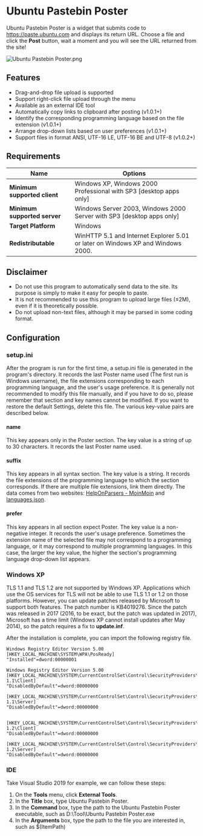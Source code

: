 # Ubuntu Pastebin Poster
Ubuntu Pastebin Poster is a widget that submits code to <https://paste.ubuntu.com> and displays its return URL. Choose a file and click the **Post** button, wait a moment and you will see the URL returned from the site! 

![Ubuntu Pastebin Poster.png](https://s2.loli.net/2022/01/23/NbOegxdTc39RIiM.png)


## Features
* Drag-and-drop file upload is supported
* Support right-click file upload through the menu
* Available as an external IDE tool
* Automatically copy links to clipboard after posting (v1.0.1+)
* Identify the corresponding programming language based on the file extension (v1.0.1+)
* Arrange drop-down lists based on user preferences (v1.0.1+)
* Support files in format ANSI, UTF-16 LE, UTF-16 BE and UTF-8 (v1.0.2+)

## Requirements
| Name | Options |
|  ----  | ----  |
| **Minimum supported client**  | Windows XP, Windows 2000 Professional with SP3 [desktop apps only] |
| **Minimum supported server**  | Windows Server 2003, Windows 2000 Server with SP3 [desktop apps only] |
| **Target Platform**  | Windows |
| **Redistributable** | WinHTTP 5.1 and Internet Explorer 5.01 or later on Windows XP and Windows 2000. |


## Disclaimer
* Do not use this program to automatically send data to the site. Its purpose is simply to make it easy for people to paste. 
* It is not recommended to use this program to upload large files (≤2M), even if it is theoretically possible.
* Do not upload non-text files, although it may be parsed in some coding format.

## Configuration
### setup.ini
After the program is run for the first time, a setup.ini file is generated in the program's directory. It records the last Poster name used (The first run is Windows username), the file extensions corresponding to each programming language, and the user's usage preference. It is generally not recommended to modify this file manually, and if you have to do so, please remember that section and key names cannot be modified. If you want to restore the default Settings, delete this file. The various key-value pairs are described below.
#### name
This key appears only in the Poster section. The key value is a string of up to 30 characters. It records the last Poster name used.
#### suffix
This key appears in all syntax section. The key value is a string. It records the file extensions of the programming language to which the section corresponds. If there are multiple file extensions, link them directly. The data comes from two websites: [HelpOnParsers - MoinMoin](http://moinmo.in/HelpOnParsers) and [languages.json](https://gist.github.com/aymen-mouelhi/82c93fbcd25f091f2c13faa5e0d61760).
#### prefer
This key appears in all section expect Poster. The key value is a non-negative integer. It records the user's usage preference. Sometimes the extension name of the selected file may not correspond to a programming language, or it may correspond to multiple programming languages. In this case, the larger the key value, the higher the section's programming language drop-down list appears.


### Windows XP
TLS 1.1 and TLS 1.2 are not supported by Windows XP. Applications which use the OS services for TLS will not be able to use TLS 1.1 or 1.2 on those platforms. However, you can update patches released by Microsoft to support both features. The patch number is KB4019276. Since the patch was released in 2017 (2016, to be exact, but the patch was updated in 2017), Microsoft has a time limit (Windows XP cannot install updates after May 2014), so the patch requires a fix to **update.inf**.


After the installation is complete, you can import the following registry file.
```
Windows Registry Editor Version 5.00 
[HKEY_LOCAL_MACHINE\SYSTEM\WPA\PosReady] 
"Installed"=dword:00000001

Windows Registry Editor Version 5.00
[HKEY_LOCAL_MACHINE\SYSTEM\CurrentControlSet\Control\SecurityProviders\SCHANNEL\Protocols\TLS 1.1\Client]
"DisabledByDefault"=dword:00000000

[HKEY_LOCAL_MACHINE\SYSTEM\CurrentControlSet\Control\SecurityProviders\SCHANNEL\Protocols\TLS 1.1\Server]
"DisabledByDefault"=dword:00000000


[HKEY_LOCAL_MACHINE\SYSTEM\CurrentControlSet\Control\SecurityProviders\SCHANNEL\Protocols\TLS 1.2\Client]
"DisabledByDefault"=dword:00000000

[HKEY_LOCAL_MACHINE\SYSTEM\CurrentControlSet\Control\SecurityProviders\SCHANNEL\Protocols\TLS 1.2\Server]
"DisabledByDefault"=dword:00000000
```

### IDE
Take Visual Studio 2019 for example, we can follow these steps:
1. On the **Tools** menu, click **External Tools**.
2. In the **Title** box, type Ubuntu Pastebin Poster.
3. In the **Command** box, type the path to the Ubuntu Pastebin Poster executable, such as D:\Tool\Ubuntu Pastebin Poster.exe
4. In the **Arguments** box, type the path to the file you are interested in, such as $(ItemPath)